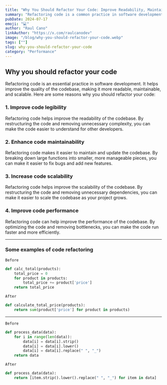 ```yaml
---
title: "Why You Should Refactor Your Code: Improve Readability, Maintainability, and Performance"
summary: "Refactoring code is a common practice in software development. It is the process of restructuring existing computer code without changing its external behavior. It is essential to maintain the codebase and make it more readable, maintainable, and scalable. In this article, we will discuss the importance of refactoring code, good practices, and tools that can help you refactor your code effectively."
pubDate: 2024-07-17
emoji: "💻"
author: "Raul Cano"
linkAuthor: "https://x.com/raulcanodev"
image: "/blog/why-you-should-refactor-your-code.webp"
tags: [""]
slug: why-you-should-refactor-your-code
category: "Performance"
---
```


## Why you should refactor your code

Refactoring code is an essential practice in software development. It helps improve the quality of the codebase, making it more readable, maintainable, and scalable. Here are some reasons why you should refactor your code:

### 1. Improve code legibility

Refactoring code helps improve the readability of the codebase. By restructuring the code and removing unnecessary complexity, you can make the code easier to understand for other developers.

### 2. Enhance code maintainability

Refactoring code makes it easier to maintain and update the codebase. By breaking down large functions into smaller, more manageable pieces, you can make it easier to fix bugs and add new features.

### 3. Increase code scalability

Refactoring code helps improve the scalability of the codebase. By restructuring the code and removing unnecessary dependencies, you can make it easier to scale the codebase as your project grows.

### 4. Improve code performance

Refactoring code can help improve the performance of the codebase. By optimizing the code and removing bottlenecks, you can make the code run faster and more efficiently.

---
### Some examples of code refactoring

`Before`
```python
def calc_total(products):
    total_price = 0
    for product in products:
        total_price += product['price']
    return total_price
```

`After`
```python
def calculate_total_price(products):
    return sum(product['price'] for product in products)
```

---

`Before`
```python
def process_data(data):
    for i in range(len(data)):
        data[i] = data[i].strip()
        data[i] = data[i].lower()
        data[i] = data[i].replace(" ", "_")
    return data
```

`After`
```python
def process_data(data):
    return [item.strip().lower().replace(" ", "_") for item in data]
```


